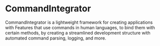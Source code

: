# CommandIntegrator
CommandIntegrator is a lightweight framework for creating applications with Features that use commands in human languages, to bind them with certain methods, by creating a streamlined development structure with automated command parsing, logging, and more.
